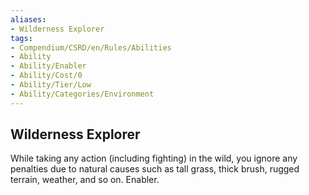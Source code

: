 ```yaml
---
aliases:
- Wilderness Explorer
tags:
- Compendium/CSRD/en/Rules/Abilities
- Ability
- Ability/Enabler
- Ability/Cost/0
- Ability/Tier/Low
- Ability/Categories/Environment
---
```


  
## Wilderness Explorer  
While taking any action (including fighting) in the wild, you ignore any penalties due to natural causes such as tall grass, thick brush, rugged terrain, weather, and so on. Enabler.